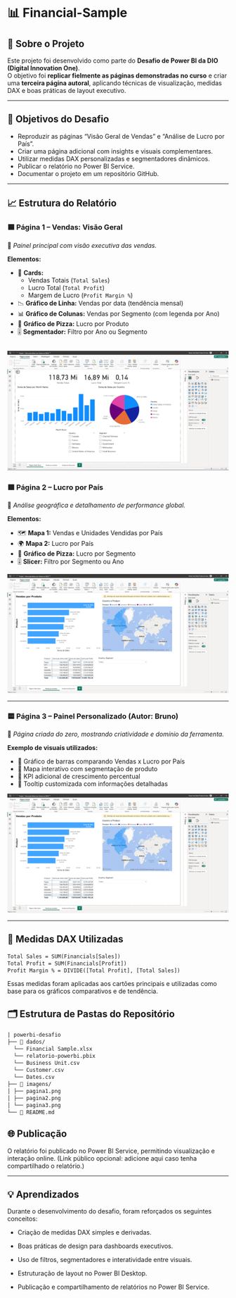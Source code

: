 # 📊 Financial-Sample

## 🚀 Sobre o Projeto
Este projeto foi desenvolvido como parte do **Desafio de Power BI da DIO (Digital Innovation One)**.  
O objetivo foi **replicar fielmente as páginas demonstradas no curso** e criar uma **terceira página autoral**, aplicando técnicas de visualização, medidas DAX e boas práticas de layout executivo.

---

## 🧠 Objetivos do Desafio
- Reproduzir as páginas “Visão Geral de Vendas” e “Análise de Lucro por País”.
- Criar uma página adicional com insights e visuais complementares.
- Utilizar medidas DAX personalizadas e segmentadores dinâmicos.
- Publicar o relatório no Power BI Service.
- Documentar o projeto em um repositório GitHub.

---

## 📈 Estrutura do Relatório

### 🟦 **Página 1 – Vendas: Visão Geral**
📌 *Painel principal com visão executiva das vendas.*

**Elementos:**
- 🧮 **Cards:**
  - Vendas Totais (`Total Sales`)
  - Lucro Total (`Total Profit`)
  - Margem de Lucro (`Profit Margin %`)
- 📉 **Gráfico de Linha:** Vendas por data (tendência mensal)
- 📊 **Gráfico de Colunas:** Vendas por Segmento (com legenda por Ano)
- 🥧 **Gráfico de Pizza:** Lucro por Produto
- 🎚️ **Segmentador:** Filtro por Ano ou Segmento

![alt text](image.png)
---

### 🟩 **Página 2 – Lucro por País**
📌 *Análise geográfica e detalhamento de performance global.*

**Elementos:**
- 🗺️ **Mapa 1:** Vendas e Unidades Vendidas por País  
- 🌍 **Mapa 2:** Lucro por País  
- 🧩 **Gráfico de Pizza:** Lucro por Segmento  
- 🎚️ **Slicer:** Filtro por Segmento ou Ano

![alt text](image-1.png)

---

### 🟨 **Página 3 – Painel Personalizado (Autor: Bruno)**
📌 *Página criada do zero, mostrando criatividade e domínio da ferramenta.*

**Exemplo de visuais utilizados:**
- 🔹 Gráfico de barras comparando Vendas x Lucro por País  
- 🔹 Mapa interativo com segmentação de produto  
- 🔹 KPI adicional de crescimento percentual  
- 🔹 Tooltip customizada com informações detalhadas  

![alt text](image-2.png)

---

## 🧮 Medidas DAX Utilizadas

```DAX
Total Sales = SUM(Financials[Sales])
Total Profit = SUM(Financials[Profit])
Profit Margin % = DIVIDE([Total Profit], [Total Sales])

```
Essas medidas foram aplicadas aos cartões principais e utilizadas como base para os gráficos comparativos e de tendência.

## 🗂️ Estrutura de Pastas do Repositório
``` Desafio-PowerBI-DIO/
| powerbi-desafio
├── 📁 dados/
  └── Financial Sample.xlsx
  └── relatorio-powerbi.pbix
  └── Business Unit.csv
  └── Customer.csv
  └── Dates.csv
├── 📁 imagens/
│ ├── pagina1.png
│ ├── pagina2.png
│ └── pagina3.png
└── 📄 README.md
````
## 🌐 Publicação

O relatório foi publicado no Power BI Service, permitindo visualização e interação online.
(Link público opcional: adicione aqui caso tenha compartilhado o relatório.)
___
## 💡 Aprendizados

Durante o desenvolvimento do desafio, foram reforçados os seguintes conceitos:

- Criação de medidas DAX simples e derivadas.

- Boas práticas de design para dashboards executivos.

- Uso de filtros, segmentadores e interatividade entre visuais.

- Estruturação de layout no Power BI Desktop.

- Publicação e compartilhamento de relatórios no Power BI Service.